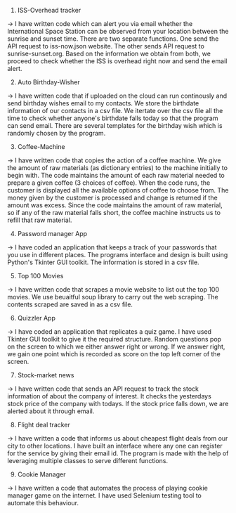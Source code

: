 1. ISS-Overhead tracker

-> I have written code which can alert you via email whether the International Space Station can be observed from your location between the sunrise and sunset time. There are two separate functions. One send the API request to iss-now.json website. The other sends API request to sunrise-sunset.org. Based on the information we obtain from both, we proceed to check whether the ISS is overhead right now and send the email alert. 

2. Auto Birthday-Wisher

-> I have written code that if uploaded on the cloud can run continously and send birthday wishes email to my contacts. We store the birthdate information of our contacts in a csv file. We itertate over the csv file all the time to check whether anyone's birthdate falls today so that the program can send email. There are several templates for the birthday wish which is randomly chosen by the program. 

3. Coffee-Machine 

-> I have written code that copies the action of a coffee machine. We give the amount of raw materials (as dictionary entries) to the machine initially to begin with. The code maintains the amount of each raw material needed to prepare a given coffee (3 choices of coffee). When the code runs, the customer is displayed all the available options of coffee to choose from. The money given by the customer is processed and change is returned if the amount was excess. Since the code maintains the amount of raw material, so if any of the raw material falls short, the coffee machine instructs us to refill that raw material. 

4. Password manager App

-> I have coded an application that keeps a track of your passwords that you use in different places. The programs interface and design is built using Python's Tkinter GUI toolkit. The information is stored in a csv file. 

5. Top 100 Movies

-> I have written code that scrapes a movie website to list out the top 100 movies. We use beuaitful soup library to carry out the web scraping. The contents scraped are saved in as a csv file.

6. Quizzler App

-> I have coded an application that replicates a quiz game. I have used Tkinter GUI toolkit to give it the required structure. Random questions pop on the screen to which we either answer right or wrong. If we answer right, we gain one point which is recorded as score on the top left corner of the screen. 

7. Stock-market news 

-> I have written code that sends an API request to track the stock information of about the company of interest. It checks the yesterdays stock price of the company with todays. If the stock price falls down, we are alerted about it through email.

8. Flight deal tracker

-> I have written a code that informs us about cheapest flight deals from our city to other locations. I have built an interface where any one can register for the service by giving their email id. The program is made with the help of leveraging multiple classes to serve different functions. 

9. Cookie Manager 

-> I have written a code that automates the process of playing cookie manager game on the internet. I have used Selenium testing tool to automate this behaviour. 
